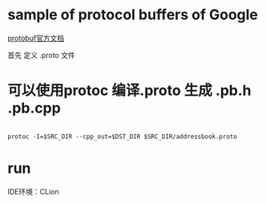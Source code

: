 # sample of protocol buffers of Google

[protobuf官方文档](https://developers.google.com/protocol-buffers/docs/cpptutorial)

首先 定义 .proto 文件

# 可以使用protoc 编译.proto 生成 .pb.h .pb.cpp

```

protoc -I=$SRC_DIR --cpp_out=$DST_DIR $SRC_DIR/addressbook.proto

```

# run

 IDE环境：CLion